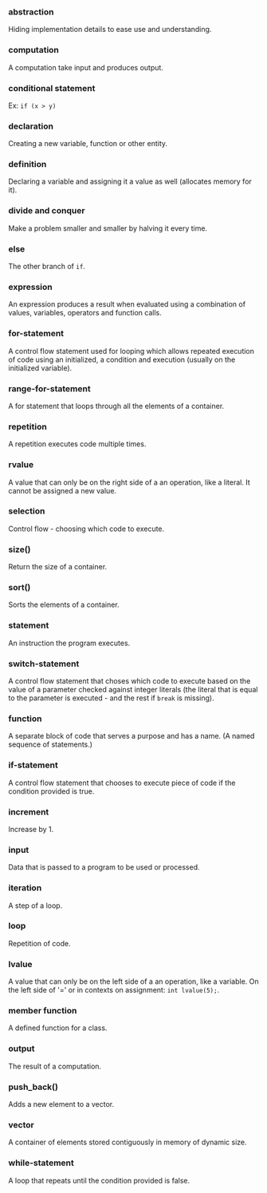 ﻿### abstraction
Hiding implementation details to ease use and understanding.

### computation
A computation take input and produces output.

### conditional statement
Ex: `if (x > y)`

### declaration
Creating a new variable, function or other entity.

### definition
Declaring a variable and assigning it a value as well (allocates memory for it).

### divide and conquer
Make a problem smaller and smaller by halving it every time.

### else
The other branch of `if`.

### expression
An expression produces a result when evaluated using a combination of values, variables, operators and function calls.

### for-statement
A control flow statement used for looping which allows repeated execution of code using an initialized, a condition and execution (usually on the initialized variable).

### range-for-statement
A for statement that loops through all the elements of a container.

### repetition
A repetition executes code multiple times.

### rvalue
A value that can only be on the right side of a an operation, like a literal. It cannot be assigned a new value.

### selection
Control flow - choosing which code to execute.

### size()
Return the size of a container.

### sort()
Sorts the elements of a container.

### statement
An instruction the program executes.

### switch-statement
A control flow statement that choses which code to execute based on the value of a parameter checked against integer literals (the literal that is equal to the parameter is executed - and the rest if `break` is missing).

### function
A separate block of code that serves a purpose and has a name. (A named sequence of statements.)

### if-statement
A control flow statement that chooses to execute piece of code if the condition provided is true.

### increment
Increase by 1.

### input
Data that is passed to a program to be used or processed.

### iteration
A step of a loop.

### loop
Repetition of code.

### lvalue
A value that can only be on the left side of a an operation, like a variable. On the left side of '=' or in contexts on assignment: `int lvalue(5);`.

### member function
A defined function for a class.

### output
The result of a computation.

### push_back()
Adds a new element to a vector.

### vector
A container of elements stored contiguously in memory of dynamic size.

### while-statement
A loop that repeats until the condition provided is false.